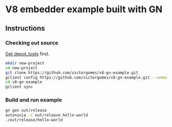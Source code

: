 # V8 embedder example built with GN

## Instructions

### Checking out source

[Get depot_tools](https://commondatastorage.googleapis.com/chrome-infra-docs/flat/depot_tools/docs/html/depot_tools_tutorial.html#_setting_up) first.

```bash
mkdir new-project
cd new-project
git clone https://github.com/victorgomes/v8-gn-example.git
gclient config https://github.com/victorgomes/v8-gn-example.git --unmanaged
cd v8-gn-example
gclient sync
```

### Build and run example

```bash
gn gen out/release
autoninja -C out/release hello-world
./out/release/hello-world
```

